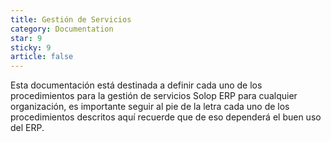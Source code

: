 ```yaml
---
title: Gestión de Servicios
category: Documentation
star: 9
sticky: 9
article: false
---
```


Esta documentación está destinada a definir cada uno de los procedimientos para la gestión de servicios Solop ERP para cualquier organización, es importante seguir al pie de la letra cada uno de los procedimientos descritos aquí recuerde que de eso dependerá el buen uso del ERP.